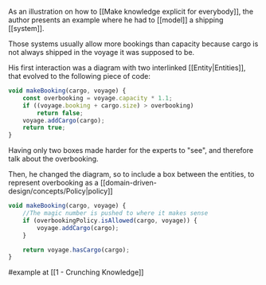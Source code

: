 As an illustration on how to [[Make knowledge explicit for everybody]], the author presents an example where he had to [[model]] a shipping [[system]].

Those systems usually allow more bookings than capacity because cargo is not always shipped in the voyage it was supposed to be.

His first interaction was a diagram with two interlinked [[Entity|Entities]], that evolved to the following piece of code:

```js
void makeBooking(cargo, voyage) {
	const overbooking = voyage.capacity * 1.1;
	if ((voyage.booking + cargo.size) > overbooking)
		return false;
	voyage.addCargo(cargo);
	return true;
}
```

Having only two boxes made harder for the experts to "see", and therefore talk about the overbooking.

Then, he changed the diagram, so to include a box between the entities, to represent overbooking as a [[domain-driven-design/concepts/Policy|policy]]

```js
void makeBooking(cargo, voyage) {
	//The magic number is pushed to where it makes sense
	if (overbookingPolicy.isAllowed(cargo, voyage)) {
		voyage.addCargo(cargo);
	}

	return voyage.hasCargo(cargo);
}
```

#example at [[1 - Crunching Knowledge]]
